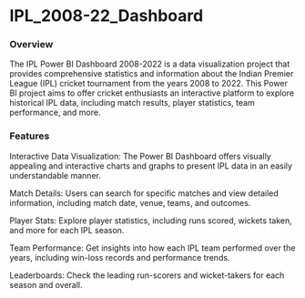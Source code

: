 # IPL_2008-22_Dashboard
<h3>Overview</h3>
The IPL Power BI Dashboard 2008-2022 is a data visualization project that provides comprehensive statistics and information about the Indian Premier League (IPL) cricket tournament from the years 2008 to 2022. This Power BI project aims to offer cricket enthusiasts an interactive platform to explore historical IPL data, including match results, player statistics, team performance, and more.

<h3>Features</h3>
Interactive Data Visualization: The Power BI Dashboard offers visually appealing and interactive charts and graphs to present IPL data in an easily understandable manner.

Match Details: Users can search for specific matches and view detailed information, including match date, venue, teams, and outcomes.

Player Stats: Explore player statistics, including runs scored, wickets taken, and more for each IPL season.

Team Performance: Get insights into how each IPL team performed over the years, including win-loss records and performance trends.

Leaderboards: Check the leading run-scorers and wicket-takers for each season and overall.

